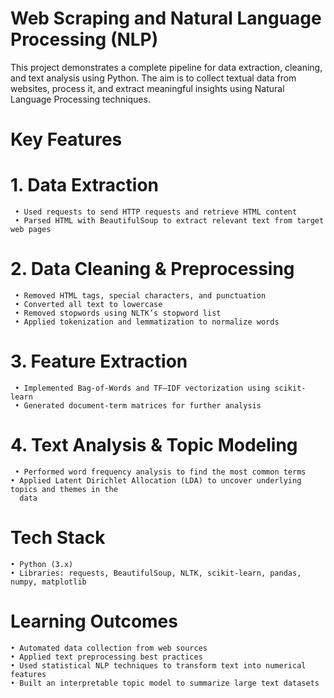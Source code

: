 # Web Scraping and Natural Language Processing (NLP)

This project demonstrates a complete pipeline for data extraction, cleaning, and text analysis using Python. The aim is to collect textual data from websites, process it, and extract meaningful insights using Natural Language Processing techniques.

# Key Features

# 1. Data Extraction
     • Used requests to send HTTP requests and retrieve HTML content
     • Parsed HTML with BeautifulSoup to extract relevant text from target web pages

# 2. Data Cleaning & Preprocessing
     • Removed HTML tags, special characters, and punctuation
     • Converted all text to lowercase
     • Removed stopwords using NLTK’s stopword list
     • Applied tokenization and lemmatization to normalize words

# 3. Feature Extraction
     • Implemented Bag-of-Words and TF–IDF vectorization using scikit-learn
     • Generated document-term matrices for further analysis

# 4. Text Analysis & Topic Modeling
     • Performed word frequency analysis to find the most common terms
    • Applied Latent Dirichlet Allocation (LDA) to uncover underlying topics and themes in the 
      data

# Tech Stack
    • Python (3.x)
    • Libraries: requests, BeautifulSoup, NLTK, scikit-learn, pandas, numpy, matplotlib

# Learning Outcomes
    • Automated data collection from web sources
    • Applied text preprocessing best practices
    • Used statistical NLP techniques to transform text into numerical features
    • Built an interpretable topic model to summarize large text datasets

